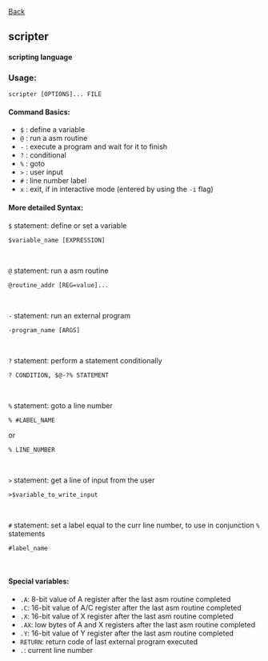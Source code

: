 [Back](./)

## scripter

#### scripting language

### Usage:
```
scripter [OPTIONS]... FILE
```

#### Command Basics:
- `$` : define a variable
- `@` : run a asm routine
- `-` : execute a program and wait for it to finish
- `?` : conditional
- `%` : goto
- `>` : user input
- `#` : line number label
- `x` : exit, if in interactive mode (entered by using the `-i` flag)

#### More detailed Syntax:

`$` statement: define or set a variable
```
$variable_name [EXPRESSION]
```

<br />

`@` statement: run a asm routine
```
@routine_addr [REG=value]...
```

<br />

`-` statement: run an external program
```
-program_name [ARGS]
```

<br />

`?` statement: perform a statement conditionally
```
? CONDITION, $@-?% STATEMENT
```

<br />

`%` statement: goto a line number
```
% #LABEL_NAME
```
or
```
% LINE_NUMBER
```

<br />

`>` statement: get a line of input from the user
```
>$variable_to_write_input
```

<br />

`#` statement: set a label equal to the curr line number, to use in conjunction `%` statements
```
#label_name
```

<br />

#### Special variables:
- `.A`: 8-bit value of A register after the last asm routine completed
- `.C`: 16-bit value of A/C register after the last asm routine completed
- `.X`: 16-bit value of X register after the last asm routine completed
- `.AX`: low bytes of A and X registers after the last asm routine completed
- `.Y`: 16-bit value of Y register after the last asm routine completed
- `RETURN`: return code of last external program executed
- `.`: current line number
